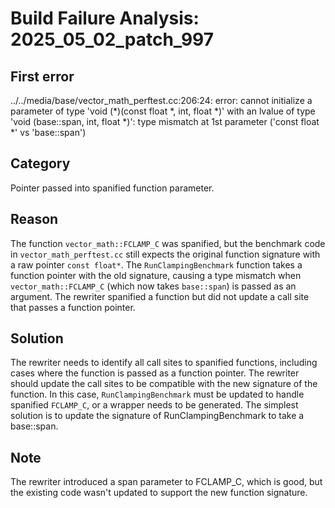 # Build Failure Analysis: 2025_05_02_patch_997

## First error

../../media/base/vector_math_perftest.cc:206:24: error: cannot initialize a parameter of type 'void (*)(const float *, int, float *)' with an lvalue of type 'void (base::span<const float>, int, float *)': type mismatch at 1st parameter ('const float *' vs 'base::span<const float>')

## Category
Pointer passed into spanified function parameter.

## Reason
The function `vector_math::FCLAMP_C` was spanified, but the benchmark code in `vector_math_perftest.cc` still expects the original function signature with a raw pointer `const float*`. The `RunClampingBenchmark` function takes a function pointer with the old signature, causing a type mismatch when `vector_math::FCLAMP_C` (which now takes `base::span`) is passed as an argument.  The rewriter spanified a function but did not update a call site that passes a function pointer.

## Solution
The rewriter needs to identify all call sites to spanified functions, including cases where the function is passed as a function pointer. The rewriter should update the call sites to be compatible with the new signature of the function. In this case, `RunClampingBenchmark` must be updated to handle spanified `FCLAMP_C`, or a wrapper needs to be generated. The simplest solution is to update the signature of RunClampingBenchmark to take a base::span.

## Note
The rewriter introduced a span parameter to FCLAMP_C, which is good, but the existing code wasn't updated to support the new function signature.